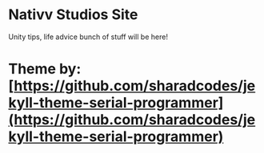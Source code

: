 # Nativv Studios Site
Unity tips, life advice bunch of stuff will be here!




# Theme by: [https://github.com/sharadcodes/jekyll-theme-serial-programmer](https://github.com/sharadcodes/jekyll-theme-serial-programmer)
